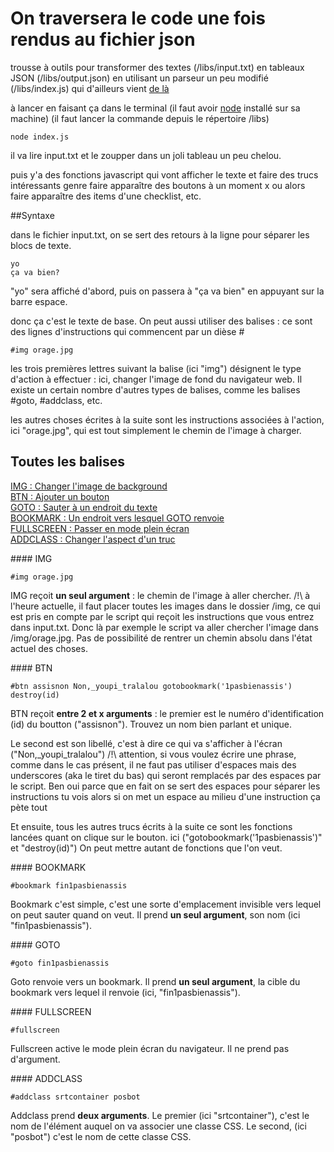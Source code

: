 # On traversera le code une fois rendus au fichier json

trousse à outils pour transformer des textes (/libs/input.txt) 
en tableaux JSON (/libs/output.json)
en utilisant un parseur un peu modifié (/libs/index.js)
qui d'ailleurs vient [de là](https://www.npmjs.com/package/simple-text-parser2)

à lancer en faisant ça dans le terminal
(il faut avoir [node](https://nodejs.org/en/download/) installé sur sa machine)
(il faut lancer la commande depuis le répertoire /libs)

```
node index.js
```

il va lire input.txt et le zoupper dans un joli tableau un peu chelou.

puis y'a des fonctions javascript qui vont afficher le texte
et faire des trucs intéressants genre faire apparaître des boutons à un moment
x ou alors faire apparaître des items d'une checklist, etc.

##Syntaxe

dans le fichier input.txt, on se sert des retours à la ligne pour séparer les blocs de texte.

```
yo
ça va bien?
```

"yo" sera affiché d'abord, puis on passera à "ça va bien" en appuyant sur la barre espace.

donc ça c'est le texte de base. On peut aussi utiliser des balises : ce sont des lignes d'instructions qui commencent par un dièse #

```
#img orage.jpg
```

les trois premières lettres suivant la balise (ici "img") désignent le type d'action à effectuer : ici, changer l'image de fond du navigateur web. Il existe un certain nombre d'autres types de balises, comme les balises #goto, #addclass, etc.

les autres choses écrites à la suite sont les instructions associées à l'action, ici "orage.jpg", qui est tout simplement le chemin de l'image à charger.

## Toutes les balises
[IMG : Changer l'image de background](#IMG)<br>
[BTN : Ajouter un bouton](#BTN)<br>
[GOTO : Sauter à un endroit du texte](#GOTO)<br>
[BOOKMARK : Un endroit vers lesquel GOTO renvoie](#BOOKMARK)<br>
[FULLSCREEN : Passer en mode plein écran](#FULLSCREEN)<br>
[ADDCLASS : Changer l'aspect d'un truc](#ADDCLASS)<br>

<a name="IMG"/>
#### IMG

```
#img orage.jpg
```
IMG reçoit **un seul argument** : le chemin de l'image à aller chercher. 
/!\ à l'heure actuelle, il faut placer toutes les images dans le dossier /img, ce qui est pris en compte par le script qui reçoit les instructions que vous entrez dans input.txt. Donc là par exemple le script va aller chercher l'image dans /img/orage.jpg. Pas de possibilité de rentrer un chemin absolu dans l'état actuel des choses.

<a name="BTN"/>
#### BTN

```
#btn assisnon Non,_youpi_tralalou gotobookmark('1pasbienassis') destroy(id)
```

BTN reçoit **entre 2 et x arguments** : le premier est le numéro d'identification (id) du boutton ("assisnon"). Trouvez un nom bien parlant et unique. 

Le second est son libellé, c'est à dire ce qui va s'afficher à l'écran ("Non,_youpi_tralalou") /!\ attention, si vous voulez écrire une phrase, comme dans le cas présent, il ne faut pas utiliser d'espaces mais des underscores (aka le tiret du bas) qui seront remplacés par des espaces par le script. Ben oui parce que en fait on se sert des espaces pour séparer les instructions tu vois alors si on met un espace au milieu d'une instruction ça pète tout

Et ensuite, tous les autres trucs écrits à la suite ce sont les fonctions lancées quant on clique sur le bouton. ici ("gotobookmark('1pasbienassis')" et "destroy(id)") On peut mettre autant de fonctions que l'on veut.

<a name="BOOKMARK"/>
#### BOOKMARK

```
#bookmark fin1pasbienassis
```
Bookmark c'est simple, c'est une sorte d'emplacement invisible vers lequel on peut sauter quand on veut. Il prend **un seul argument**, son nom (ici "fin1pasbienassis").

<a name="GOTO"/>
#### GOTO

```
#goto fin1pasbienassis
```
Goto renvoie vers un bookmark. Il prend **un seul argument**, la cible du bookmark vers lequel il renvoie (ici, "fin1pasbienassis").

<a name="FULLSCREEN"/>
#### FULLSCREEN

```
#fullscreen
```
Fullscreen active le mode plein écran du navigateur. Il ne prend pas d'argument.

<a name="ADDCLASS"/>
#### ADDCLASS

```
#addclass srtcontainer posbot
```
Addclass prend **deux arguments**. Le premier (ici "srtcontainer"), c'est le nom de l'élément auquel on va associer une classe CSS. Le second, (ici "posbot") c'est le nom de cette classe CSS.
